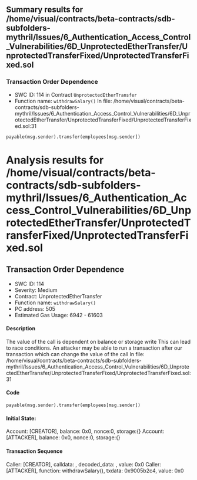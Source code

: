 ## Summary results for /home/visual/contracts/beta-contracts/sdb-subfolders-mythril/Issues/6_Authentication_Access_Control_Vulnerabilities/6D_UnprotectedEtherTransfer/UnprotectedTransferFixed/UnprotectedTransferFixed.sol
### Transaction Order Dependence
- SWC ID: 114 in Contract `UnprotectedEtherTransfer`
- Function name: `withdrawSalary()`
In file: /home/visual/contracts/beta-contracts/sdb-subfolders-mythril/Issues/6_Authentication_Access_Control_Vulnerabilities/6D_UnprotectedEtherTransfer/UnprotectedTransferFixed/UnprotectedTransferFixed.sol:31
```
payable(msg.sender).transfer(employees[msg.sender])
```
# Analysis results for /home/visual/contracts/beta-contracts/sdb-subfolders-mythril/Issues/6_Authentication_Access_Control_Vulnerabilities/6D_UnprotectedEtherTransfer/UnprotectedTransferFixed/UnprotectedTransferFixed.sol

## Transaction Order Dependence
- SWC ID: 114
- Severity: Medium
- Contract: UnprotectedEtherTransfer
- Function name: `withdrawSalary()`
- PC address: 505
- Estimated Gas Usage: 6942 - 61603

#### Description

The value of the call is dependent on balance or storage write
This can lead to race conditions. An attacker may be able to run a transaction after our transaction which can change the value of the call
In file: /home/visual/contracts/beta-contracts/sdb-subfolders-mythril/Issues/6_Authentication_Access_Control_Vulnerabilities/6D_UnprotectedEtherTransfer/UnprotectedTransferFixed/UnprotectedTransferFixed.sol:31

#### Code

```
payable(msg.sender).transfer(employees[msg.sender])
```

#### Initial State:

Account: [CREATOR], balance: 0x0, nonce:0, storage:{}
Account: [ATTACKER], balance: 0x0, nonce:0, storage:{}

#### Transaction Sequence

Caller: [CREATOR], calldata: , decoded_data: , value: 0x0
Caller: [ATTACKER], function: withdrawSalary(), txdata: 0x9005b2c4, value: 0x0


